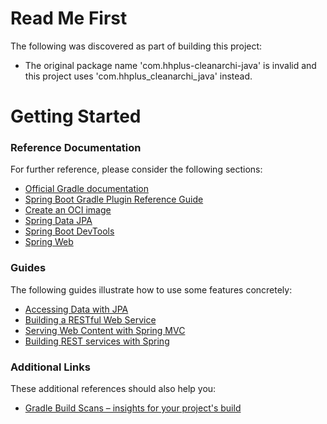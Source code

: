 # Read Me First
The following was discovered as part of building this project:

* The original package name 'com.hhplus-cleanarchi-java' is invalid and this project uses 'com.hhplus_cleanarchi_java' instead.

# Getting Started

### Reference Documentation
For further reference, please consider the following sections:

* [Official Gradle documentation](https://docs.gradle.org)
* [Spring Boot Gradle Plugin Reference Guide](https://docs.spring.io/spring-boot/docs/3.2.11-SNAPSHOT/gradle-plugin/reference/html/)
* [Create an OCI image](https://docs.spring.io/spring-boot/docs/3.2.11-SNAPSHOT/gradle-plugin/reference/html/#build-image)
* [Spring Data JPA](https://docs.spring.io/spring-boot/docs/3.2.11-SNAPSHOT/reference/htmlsingle/index.html#data.sql.jpa-and-spring-data)
* [Spring Boot DevTools](https://docs.spring.io/spring-boot/docs/3.2.11-SNAPSHOT/reference/htmlsingle/index.html#using.devtools)
* [Spring Web](https://docs.spring.io/spring-boot/docs/3.2.11-SNAPSHOT/reference/htmlsingle/index.html#web)

### Guides
The following guides illustrate how to use some features concretely:

* [Accessing Data with JPA](https://spring.io/guides/gs/accessing-data-jpa/)
* [Building a RESTful Web Service](https://spring.io/guides/gs/rest-service/)
* [Serving Web Content with Spring MVC](https://spring.io/guides/gs/serving-web-content/)
* [Building REST services with Spring](https://spring.io/guides/tutorials/rest/)

### Additional Links
These additional references should also help you:

* [Gradle Build Scans – insights for your project's build](https://scans.gradle.com#gradle)

